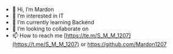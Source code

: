 - 👋 Hi, I’m Mardon
- 👀 I’m interested in IT
- 🌱 I’m currently learning Backend
- 💞️ I’m looking to collaborate on
- 📫 How to reach me [https://te.m/S_M_M_1207](https://t.me/S_M_M_1207) or https://github.com/Mardon1207

<!---
Mardon1207/Mardon1207 is a ✨ special ✨ repository because its `README.md` (this file) appears on your GitHub profile.
You can click the Preview link to take a look at your changes.
--->

